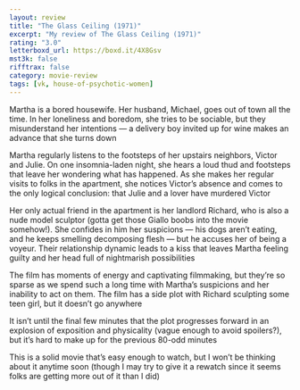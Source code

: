 ```yaml
---
layout: review
title: "The Glass Ceiling (1971)"
excerpt: "My review of The Glass Ceiling (1971)"
rating: "3.0"
letterboxd_url: https://boxd.it/4X8Gsv
mst3k: false
rifftrax: false
category: movie-review
tags: [vk, house-of-psychotic-women]
---
```


Martha is a bored housewife. Her husband, Michael, goes out of town all the time. In her loneliness and boredom, she tries to be sociable, but they misunderstand her intentions — a delivery boy invited up for wine makes an advance that she turns down

Martha regularly listens to the footsteps of her upstairs neighbors, Victor and Julie. On one insomnia-laden night, she hears a loud thud and footsteps that leave her wondering what has happened. As she makes her regular visits to folks in the apartment, she notices Victor’s absence and comes to the only logical conclusion: that Julie and a lover have murdered Victor

Her only actual friend in the apartment is her landlord Richard, who is also a nude model sculptor (gotta get those Giallo boobs into the movie somehow!). She confides in him her suspicions — his dogs aren’t eating, and he keeps smelling decomposing flesh — but he accuses her of being a voyeur. Their relationship dynamic leads to a kiss that leaves Martha feeling guilty and her head full of nightmarish possibilities

The film has moments of energy and captivating filmmaking, but they’re so sparse as we spend such a long time with Martha’s suspicions and her inability to act on them. The film has a side plot with Richard sculpting some teen girl, but it doesn’t go anywhere

It isn’t until the final few minutes that the plot progresses forward in an explosion of exposition and physicality (vague enough to avoid spoilers?), but it’s hard to make up for the previous 80-odd minutes

This is a solid movie that’s easy enough to watch, but I won’t be thinking about it anytime soon (though I may try to give it a rewatch since it seems folks are getting more out of it than I did)
